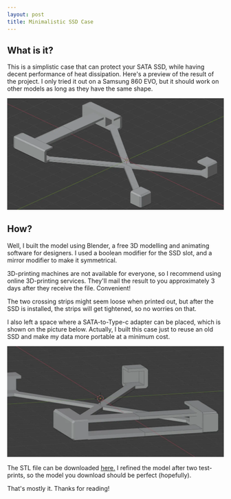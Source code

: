 ```yaml
---
layout: post
title: Minimalistic SSD Case
---
```


## What is it?
 This is a simplistic case that can protect your SATA SSD, while having decent performance of heat dissipation. Here's a preview of the result of the project. I only tried it out on a Samsung 860 EVO, but it should work on other models as long as they have the same shape.

![case-1](/picture/ssd-case-1.webp)

## How?
Well, I built the model using Blender, a free 3D modelling and animating software for designers. I used a boolean modifier for the SSD slot, and a mirror modifier to make it symmetrical.

3D-printing machines are not available for everyone, so I recommend using online 3D-printing services. They'll mail the result to you approximately 3 days after they receive the file. Convenient!

The two crossing strips might seem loose when printed out, but after the SSD is installed, the strips will get tightened, so no worries on that.

I also left a space where a SATA-to-Type-c adapter can be placed, which is shown on the picture below. Actually, I built this case just to reuse an old SSD and make my data more portable at a minimum cost.

![case-2](/picture/ssd-case-2.webp)

The STL file can be downloaded [here.](/files/ssd-case-v3.stl) I refined the model after two test-prints, so the model you download should be perfect (hopefully).

That's mostly it. Thanks for reading!
